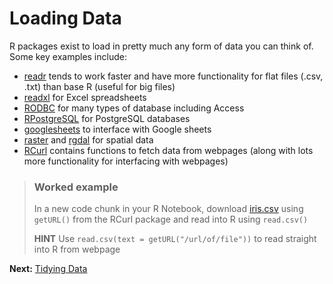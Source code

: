 # Loading Data

R packages exist to load in pretty much any form of data you can think of. Some key examples include:

- [readr](https://cran.r-project.org/web/packages/readr/README.html) tends to work faster and have more functionality for flat files (.csv, .txt) than base R (useful for big files)
- [readxl](https://blog.rstudio.org/2015/04/15/readxl-0-1-0/) for Excel spreadsheets
- [RODBC](https://cran.r-project.org/web/packages/RODBC/RODBC.pdf) for many types of database including Access
- [RPostgreSQL](https://www.r-bloggers.com/getting-started-with-postgresql-in-r/) for PostgreSQL databases
- [googlesheets](https://cran.r-project.org/web/packages/googlesheets/googlesheets.pdf) to interface with Google sheets
- [raster](https://cran.r-project.org/web/packages/raster/raster.pdf) and [rgdal](https://cran.r-project.org/web/packages/rgdal/rgdal.pdf) for spatial data
- [RCurl](https://cran.r-project.org/web/packages/RCurl/RCurl.pdf) contains functions to fetch data from webpages (along with lots more functionality for interfacing with webpages)

> ### Worked example
>
> In a new code chunk in your R Notebook, download [iris.csv](https://raw.githubusercontent.com/BES2016Workshop/reproduciblecodeR/master/iris.csv) using `getURL()` from the RCurl package and read into R using `read.csv()`
>
> **HINT** Use `read.csv(text = getURL("/url/of/file"))` to read straight into R from webpage

**Next:** [Tidying Data](./tidying_data.md)